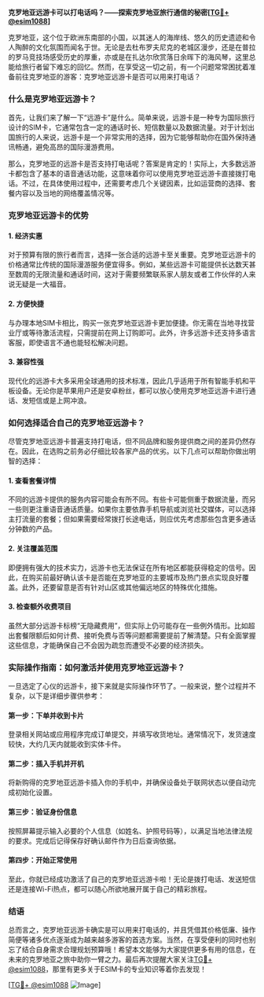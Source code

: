 **克罗地亚远游卡可以打电话吗？——探索克罗地亚旅行通信的秘密[[TG💪+ @esim1088](https://t.me/s/esim1088)]**

克罗地亚，这个位于欧洲东南部的小国，以其迷人的海岸线、悠久的历史遗迹和令人陶醉的文化氛围而闻名于世。无论是去杜布罗夫尼克的老城区漫步，还是在普拉的罗马竞技场感受历史的厚重，亦或是在扎达尔欣赏落日余晖下的海风琴，这里总能给旅行者留下难忘的回忆。然而，在享受这一切之前，有一个问题常常困扰着准备前往克罗地亚的游客：克罗地亚远游卡是否可以用来打电话？

### 什么是克罗地亚远游卡？

首先，让我们来了解一下“远游卡”是什么。简单来说，远游卡是一种专为国际旅行设计的SIM卡，它通常包含一定的通话时长、短信数量以及数据流量。对于计划出国旅行的人来说，远游卡是一个非常实用的选择，因为它能够帮助你在国外保持通讯畅通，避免高昂的国际漫游费用。

那么，克罗地亚的远游卡是否支持打电话呢？答案是肯定的！实际上，大多数远游卡都包含了基本的语音通话功能，这意味着你可以使用克罗地亚远游卡直接拨打电话。不过，在具体使用过程中，还需要考虑几个关键因素，比如运营商的选择、套餐内容以及当地的网络覆盖情况等。

### 克罗地亚远游卡的优势

#### 1. **经济实惠**
   对于预算有限的旅行者而言，选择一张合适的远游卡至关重要。克罗地亚远游卡的价格通常比传统的国际漫游服务便宜得多。例如，某些远游卡可能提供长达数天甚至数周的无限流量和通话时间，这对于需要频繁联系家人朋友或者工作伙伴的人来说无疑是一大福音。

#### 2. **方便快捷**
   与办理本地SIM卡相比，购买一张克罗地亚远游卡更加便捷。你无需在当地寻找营业厅或等待激活流程，只需提前在网上订购即可。此外，许多远游卡还支持多语言客服，即使语言不通也能轻松解决问题。

#### 3. **兼容性强**
   现代化的远游卡大多采用全球通用的技术标准，因此几乎适用于所有智能手机和平板设备。无论你是苹果用户还是安卓粉丝，都可以放心使用克罗地亚远游卡进行通话、发短信或是上网冲浪。

### 如何选择适合自己的克罗地亚远游卡？

尽管克罗地亚远游卡普遍支持打电话，但不同品牌和服务提供商之间的差异仍然存在。因此，在选购之前务必仔细比较各家产品的优劣。以下几点可以帮助你做出明智的选择：

#### 1. **查看套餐详情**
   不同的远游卡提供的服务内容可能会有所不同。有些卡可能侧重于数据流量，而另一些则更注重语音通话质量。如果你主要依靠手机导航或浏览社交媒体，可以选择主打流量的套餐；但如果需要经常拨打长途电话，则应优先考虑那些包含更多通话分钟数的产品。

#### 2. **关注覆盖范围**
   即便拥有强大的技术实力，远游卡也无法保证在所有地区都能获得稳定的信号。因此，在购买前最好确认该卡是否能在克罗地亚的主要城市及热门景点实现良好覆盖。此外，还要留意是否有针对山区或其他偏远地区的特殊优化措施。

#### 3. **检查额外收费项目**
   虽然大部分远游卡标榜“无隐藏费用”，但实际上仍可能存在一些例外情形。比如超出套餐限额后如何计费、接听免费与否等问题都需要提前了解清楚。只有全面掌握这些信息，才能确保自己不会因为疏忽而遭受不必要的经济损失。

### 实际操作指南：如何激活并使用克罗地亚远游卡？

一旦选定了心仪的远游卡，接下来就是实际操作环节了。一般来说，整个过程并不复杂，以下是详细步骤供参考：

#### 第一步：下单并收到卡片
   登录相关网站或应用程序完成订单提交，并填写收货地址。通常情况下，发货速度较快，大约几天内就能收到实体卡件。

#### 第二步：插入手机并开机
   将新购得的克罗地亚远游卡插入你的手机中，并确保设备处于联网状态以便自动完成初始化设置。

#### 第三步：验证身份信息
   按照屏幕提示输入必要的个人信息（如姓名、护照号码等），以满足当地法律法规的要求。完成后记得保存好确认邮件作为日后查询依据。

#### 第四步：开始正常使用
   至此，你就已经成功激活了自己的克罗地亚远游卡啦！无论是拨打电话、发送短信还是连接Wi-Fi热点，都可以随心所欲地展开属于自己的精彩旅程。

### 结语

总而言之，克罗地亚远游卡确实是可以用来打电话的，并且凭借其价格低廉、操作简便等诸多优点逐渐成为越来越多游客的首选方案。当然，在享受便利的同时也别忘了结合自身需求合理规划预算哦！希望本文能够为大家提供更多有用的信息，在未来的克罗地亚之旅中助你一臂之力。最后再次提醒大家关注[TG💪+ @esim1088](https://t.me/s/esim1088)，那里有更多关于ESIM卡的专业知识等着你去发现！

[[TG💪+ @esim1088](https://t.me/s/esim1088) ![Image](https://i.postimg.cc/4NQfJmqS/Snipaste-2025-05-13-00-14-12.png)]